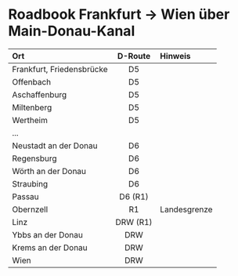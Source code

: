 # Roadbook Frankfurt -> Wien über Main-Donau-Kanal

| Ort                       | D-Route  | Hinweis           |
|:--------------------------|:--------:|:------------------|
| Frankfurt, Friedensbrücke | D5       |                   | 
| Offenbach                 | D5       |                   |
| Aschaffenburg             | D5       |                   |
| Miltenberg                | D5       |                   |
| Wertheim                  | D5       |                   |
|  ...                      |          |                   |
| Neustadt an der Donau     | D6       |                   | 
| Regensburg                | D6       |                   |
| Wörth an der Donau        | D6       |                   |
| Straubing                 | D6       |                   |
| Passau                    | D6 (R1)  |                   |
| Obernzell                 | R1       | Landesgrenze      |
| Linz                      | DRW (R1) |                   | 
| Ybbs an der Donau         | DRW      |                   |
| Krems an der Donau        | DRW      |                   |
| Wien                      | DRW      |                   |
